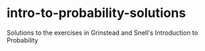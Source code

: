 # intro-to-probability-solutions
Solutions to the exercises in Grinstead and Snell's Introduction to Probability
